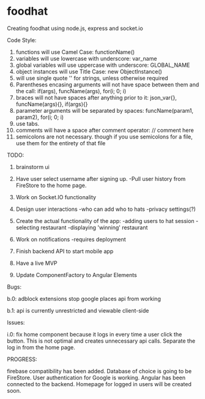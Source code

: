 # foodhat
Creating foodhat using node.js, express and socket.io

Code Style:
1. functions will use Camel Case: functionName()
2. variables will use lowercase with underscore: var_name
3. global variables will use uppercase with underscore: GLOBAL_NAME
4. object instances will use Title Case: new ObjectInstance()
5. will use single quote '' for strings, unless otherwise required
6. Parentheses encasing arguments will not have space between them and the call: if(args), funcName(args), for(i; 0; i)
7. braces will not have spaces after anything prior to it: json_var{}, funcName(args){}, if(args){}
8. parameter arguments will be separated by spaces: funcName(param1, param2), for(i; 0; i)
9. use tabs.
10. comments will have a space after comment operator: // comment here
11. semicolons are not necessary. though if you use semicolons for a file, use them for the entirety of that file

TODO:
1. brainstorm ui

2. Have user select username after signing up.
  -Pull user history from FireStore to the home page.

3. Work on Socket.IO functionality

4. Design user interactions
  -who can add who to hats
  -privacy settings(?)

5. Create the actual functionality of the app:
  -adding users to hat session
  -selecting restaurant
  -displaying 'winning' restaurant

6. Work on notifications
   -requires deployment

6. Finish backend API to start mobile app

7. Have a live MVP

8. Update ComponentFactory to Angular Elements


Bugs:

b.0: adblock extensions stop google places api from working

b.1: api is currently unrestricted and viewable client-side


Issues:

i.0: fix home component because it logs in every time a user click the button. This is not optimal and creates unnecessary api calls. Separate the log in from the home page.

PROGRESS:

firebase compatibility has been added. Database of choice is going to be FireStore. User authentication for Google is working.
Angular has been connected to the backend. Homepage for logged in users will be created soon.
